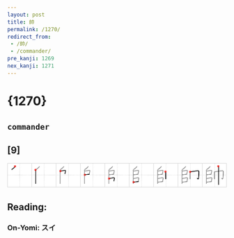 ```yaml
---
layout: post
title: 帥
permalink: /1270/
redirect_from:
 - /帥/
 - /commander/
pre_kanji: 1269
nex_kanji: 1271
---
```


# {1270}

## `commander`

## [9]

<div class="stroke"><img src="../images/E5B8A5.png" /></div>

## Reading:

### On-Yomi: スイ
